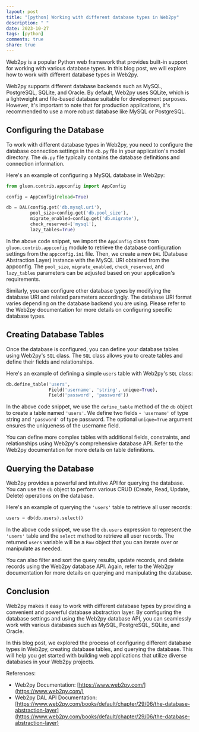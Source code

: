 ```yaml
---
layout: post
title: "[python] Working with different database types in Web2py"
description: " "
date: 2023-10-27
tags: [python]
comments: true
share: true
---
```


Web2py is a popular Python web framework that provides built-in support for working with various database types. In this blog post, we will explore how to work with different database types in Web2py.

Web2py supports different database backends such as MySQL, PostgreSQL, SQLite, and Oracle. By default, Web2py uses SQLite, which is a lightweight and file-based database suitable for development purposes. However, it's important to note that for production applications, it's recommended to use a more robust database like MySQL or PostgreSQL.

## Configuring the Database

To work with different database types in Web2py, you need to configure the database connection settings in the `db.py` file in your application's model directory. The `db.py` file typically contains the database definitions and connection information.

Here's an example of configuring a MySQL database in Web2py:

```python
from gluon.contrib.appconfig import AppConfig

config = AppConfig(reload=True)

db = DAL(config.get('db.mysql.uri'),
         pool_size=config.get('db.pool_size'),
         migrate_enabled=config.get('db.migrate'),
         check_reserved=['mysql'],
         lazy_tables=True)
```

In the above code snippet, we import the `AppConfig` class from `gluon.contrib.appconfig` module to retrieve the database configuration settings from the `appconfig.ini` file. Then, we create a new `DAL` (Database Abstraction Layer) instance with the MySQL URI obtained from the appconfig. The `pool_size`, `migrate_enabled`, `check_reserved`, and `lazy_tables` parameters can be adjusted based on your application's requirements.

Similarly, you can configure other database types by modifying the database URI and related parameters accordingly. The database URI format varies depending on the database backend you are using. Please refer to the Web2py documentation for more details on configuring specific database types.

## Creating Database Tables

Once the database is configured, you can define your database tables using Web2py's `SQL` class. The `SQL` class allows you to create tables and define their fields and relationships.

Here's an example of defining a simple `users` table with Web2py's `SQL` class:

```python
db.define_table('users',
                Field('username', 'string', unique=True),
                Field('password', 'password'))
```

In the above code snippet, we use the `define_table` method of the `db` object to create a table named `'users'`. We define two fields - `'username'` of type string and `'password'` of type password. The optional `unique=True` argument ensures the uniqueness of the username field.

You can define more complex tables with additional fields, constraints, and relationships using Web2py's comprehensive database API. Refer to the Web2py documentation for more details on table definitions.

## Querying the Database

Web2py provides a powerful and intuitive API for querying the database. You can use the `db` object to perform various CRUD (Create, Read, Update, Delete) operations on the database.

Here's an example of querying the `'users'` table to retrieve all user records:

```python
users = db(db.users).select()
```

In the above code snippet, we use the `db.users` expression to represent the `'users'` table and the `select` method to retrieve all user records. The returned `users` variable will be a `Row` object that you can iterate over or manipulate as needed.

You can also filter and sort the query results, update records, and delete records using the Web2py database API. Again, refer to the Web2py documentation for more details on querying and manipulating the database.

## Conclusion

Web2py makes it easy to work with different database types by providing a convenient and powerful database abstraction layer. By configuring the database settings and using the Web2py database API, you can seamlessly work with various databases such as MySQL, PostgreSQL, SQLite, and Oracle.

In this blog post, we explored the process of configuring different database types in Web2py, creating database tables, and querying the database. This will help you get started with building web applications that utilize diverse databases in your Web2py projects.

References:
- Web2py Documentation: [https://www.web2py.com/](https://www.web2py.com/)
- Web2py DAL API Documentation: [https://www.web2py.com/books/default/chapter/29/06/the-database-abstraction-layer](https://www.web2py.com/books/default/chapter/29/06/the-database-abstraction-layer)